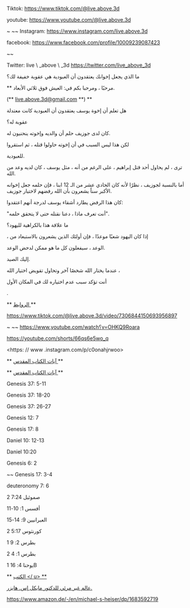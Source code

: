 Tiktok: <https://www.tiktok.com/@live.above.3d>

youtube: <https://www.youtube.com/@live.above.3d>

~ ~~ Instagram: <https://www.instagram.com/live.above.3d>

facebook: <https://www.facebook.com/profile/10009239087423>

~~

Twitter: live \ _above \ _3d <https://twitter.com/live_above_3d>

ما الذي يجعل إخوانك يعتقدون أن العبودية هي عقوبة خفيفة لك؟

** مرحبًا ، ومرحبا بكم في: العيش فوق ثلاثي الأبعاد.

(** <live.above.3d@gmail.com> **) **

هل تعلم أن إخوة يوسف يعتقدون أن العبودية كانت معتدلة

عقوبة له؟

كان لدى جوزيف حلم أن والديه وإخوته ينحنيون له.

لكن هذا ليس السبب في أن إخوته حاولوا قتله ، ثم استقروا

للعبودية.

ترى ، لم يحاول أحد قتل إبراهيم ، على الرغم من أنه ، مثل يوسف ، كان لديه وعد من الله.

أما بالنسبة لجوزيف ، نظرًا لأنه كان الحادي عشر من الـ 12 ابنا ، فإن حلمه جعل إخوانه الأكبر سناً يشعرون بأن الله رفضهم لاختيار جوزيف.

كان هذا الرفض يطارد أشقاء يوسف لدرجة أنهم اعتقدوا:

"أنت تعرف ماذا ، دعنا نقتله حتى لا يتحقق حلمه".

ما علاقة هذا بالكراهية لليهود؟

، إذا كان اليهود شعبًا موعدًا ، فإن أولئك الذين يشعرون بالاستبعاد من

الوعد ، سيفعلون كل ما هو ممكن لدحض الوعد.

إليك الصيد.

عندما يختار الله شخصًا آخر وتحاول تقويض اختيار الله ،

أنت تؤكد سبب عدم اختياره لك في المكان الأول

.

** <u> الروابط </u> **

<https://www.tiktok.com/@live.above.3d/video/7306844150693956897>

~ ~~ <https://www.youtube.com/watch؟v=OHKQ9Roara>

<https://youtube.com/shorts/66qs6e5wo_q>

<https: // www .instagram.com/p/c0onahjrwoo>

** <u> آيات الكتاب المقدس </u> **

** <u> آيات الكتاب المقدس </u> **

Genesis 37: 5-11

Genesis 37: 18-20

Genesis 37: 26-27

Genesis 12: 7

Genesis 17: 8

Daniel 10: 12-13

Daniel 10:20

Genesis 6: 2

~~ Genesis 17: 3-4

deuteronomy 7: 6

2 صموئيل 7:24

أفسس 1: 10-11

العبرانيين 9: 14-15

2 كورنثوس 5:17

1 بطرس 2: 9

2 بطرس 1: 4

1 يوحنا 4: 16B

** <u> الكتب </ u> **

عالم غير مرئي للدكتور مايكل إس. هايزر.

<https://www.amazon.de/-/en/michael-s-heiser/dp/1683592719>